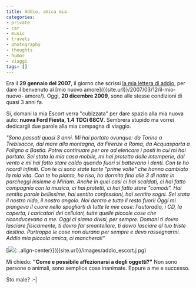 ```yaml
---
title: Addio, amica mia.
categories:
- private
- car
- music
- travels
- photography
- thoughts
- humor
- viaggi
tags: []
---
```

Era il **29 gennaio del 2007**, il giorno che scrissi [la mia lettera di
addio]({{site.url}}/2007/01/29/lettera-di-addio/), per dare il
benvenuto al [mio nuovo amore]({{site.url}}/2007/03/12/il-mio-nuovo-
amore/). Oggi, **20 dicembre 2009**, sono alle stesse condizioni di quasi 3
anni fa.

Si, domani la mia Escort verra "cubizzata" per dare spazio alla mia nuova
auto: **nuova Ford Fiesta, 1.4 TDCi 68CV**. Sembrera stupido ma vorrei
dedicargli due parole alla mia compagna di viaggio.

_"Sono passati quasi 3 anni. Mi hai portato ovunque: da Torino a Trebisacce,
dal mare alla montagna, da Firenze a Roma, da Acquasparta a Foligno a Bastia.
Potrei continuare per ore ad elencare i posti in cui mi hai portato. Sei stata
la mia casa mobile, mi hai protetto dalle intemperie, dal vento e mi hai fatto
stare caldo quando fuori si battevano i denti. Con te ho ricordi infiniti. Con
te ci sono state tante "prime volte" che hanno cambiato la mia vita. Con te ho
pianto, ho riso, ho dormito fino alle 3 di notte in parcheggi insieme a
Miriam. Anche in quei casi ci hai scaldati, ci hai fatto compagnia con la
musica, ci hai protetti, ci hai fatto stare "comodi". Hai sentito parole
bellissime, hai sentito confessioni, hai sentito sogni. Sei stata il nostro
nido, il nostro angolo. Noi dentro e tutto il resto fuori! Oggi mi piangeva il
cuore nello spogliarti di tutte le mie cose: l'autoradio, i CD, la coperta, i
caricatori dei cellulari, tutte quelle piccole cose che riconducevano a me.
Oggi ci siamo divisi, per sempre. Domani ti dovro lasciare fisicamente, ti
dovro far smantellare, ti dovro lasciare al tuo triste destino. Purtroppo le
cose non durano per sempre e devo rassegnarmi. Addio mia piccola amica, ci
mancherai!"_

[![]({{site.url}}/images/addio_escort.jpg){: .align-center}]({{site.url}}/images/addio_escort.j
pg)

  
Mi chiedo: **"Come e possibile affezionarsi a degli oggetti?"** Non sono
persone o animali, sono semplice cose inanimate. Eppure a me e successo.

Sto male? :-|

